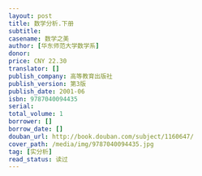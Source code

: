 ```yaml
---
layout: post
title: 数学分析.下册
subtitle: 
casename: 数学之美
author: [华东师范大学数学系]
donor: 
price: CNY 22.30
translator: []
publish_company: 高等教育出版社
publish_version: 第3版
publish_date: 2001-06
isbn: 9787040094435
serial: 
total_volume: 1
borrower: []
borrow_date: []
douban_url: http://book.douban.com/subject/1160647/
cover_path: /media/img/9787040094435.jpg
tag: [实分析]
read_status: 读过
---
```

